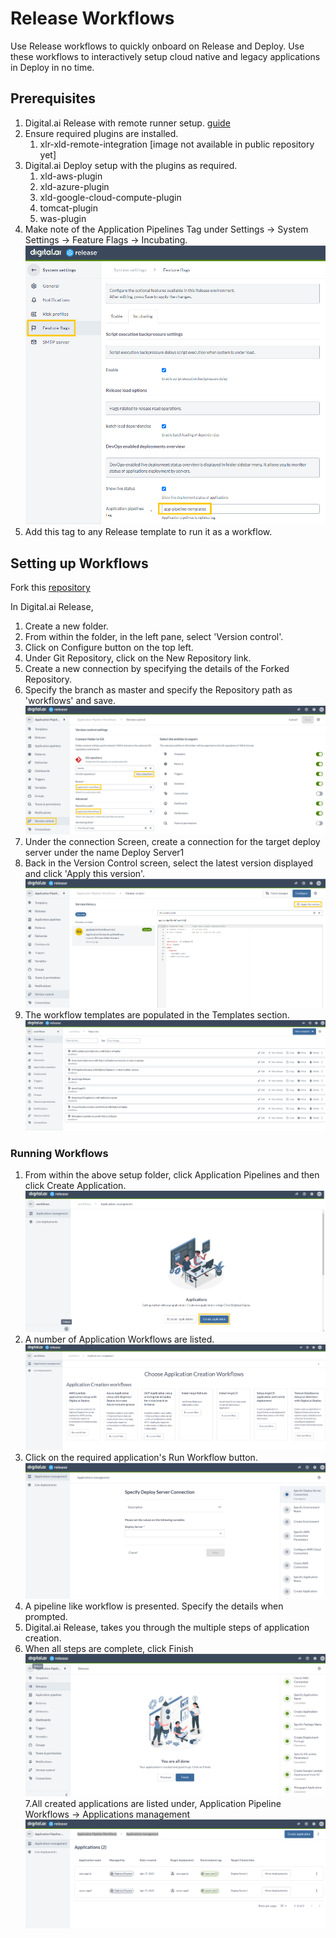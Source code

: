 # Release Workflows

Use Release workflows to quickly onboard on Release and Deploy. Use these workflows to interactively setup cloud native and legacy applications in Deploy in no time.


## Prerequisites

1. Digital.ai Release with remote runner setup. [guide](https://github.com/xebialabs/xlr-remote-runner/wiki/)
2. Ensure required plugins are installed.
	1. xlr-xld-remote-integration [image not available in public repository yet]
3. Digital.ai Deploy setup with the plugins as required.
	1. xld-aws-plugin
	2. xld-azure-plugin
	3. xld-google-cloud-compute-plugin
	4. tomcat-plugin
	5. was-plugin
4. Make note of the Application Pipelines Tag under Settings -> System Settings -> Feature Flags -> Incubating.
![pipeline tag](images/app-pipeline-tag.png)
5. Add this tag to any Release template to run it as a workflow.

## Setting up Workflows

Fork this [repository](https://github.com/digital-ai/howto)

In Digital.ai Release, 
1. Create a new folder.
2. From within the folder, in the left pane, select 'Version control'.
3. Click on Configure button on the top left.
4. Under Git Repository, click on the New Repository link.
5. Create a new connection by specifying the details of the Forked Repository.
6. Specify the branch as master and specify the Repository path as 'workflows' and save.
![configure](images/gitops-versioning.png)
7. Under the connection Screen, create a connection for the target deploy server under the name Deploy Server1
8. Back in the Version Control screen, select the latest version displayed and click 'Apply this version'.
![apply](images/gitops-versioning-versions.PNG)
9. The workflow templates are populated in the Templates section.
![templates](images/templates.PNG)

### Running Workflows

1. From within the above setup folder, click Application Pipelines and then click Create Application.
![apply](images/create-application.png)
2. A number of Application Workflows are listed. 
![apply](images/applications.png)
3. Click on the required application's Run Workflow button.
![apply](images/application-workflow.png)
4. A pipeline like workflow is presented. Specify the details when prompted.
5. Digital.ai Release, takes you through the multiple steps of application creation.
6. When all steps are complete, click Finish 
![apply](images/finish.PNG)
7.All created applications are listed under, Application Pipeline Workflows -> Applications management
![apply](images/created-applications.PNG)

